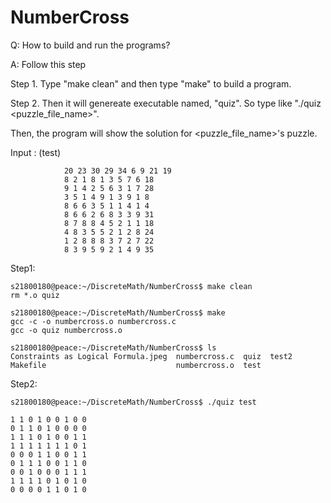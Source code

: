 # NumberCross
Q: How to build and run the programs?

A: Follow this step

Step 1. Type "make clean" and then type "make" to build a program.

Step 2. Then it will genereate executable named, "quiz". So type like "./quiz <puzzle_file_name>".

Then, the program will show the solution for <puzzle_file_name>'s puzzle.

Input : (test)

                20 23 30 29 34 6 9 21 19
                8 2 1 8 1 3 5 7 6 18
                9 1 4 2 5 6 3 1 7 28
                3 5 1 4 9 1 3 9 1 8
                8 6 6 3 5 1 1 4 1 4
                8 6 6 2 6 8 3 3 9 31
                8 7 8 8 4 5 2 1 1 18
                4 8 3 5 5 2 1 2 8 24
                1 2 8 8 8 3 7 2 7 22
                8 3 9 5 9 2 1 4 9 35

Step1:

    s21800180@peace:~/DiscreteMath/NumberCross$ make clean
    rm *.o quiz

    s21800180@peace:~/DiscreteMath/NumberCross$ make
    gcc -c -o numbercross.o numbercross.c
    gcc -o quiz numbercross.o

    s21800180@peace:~/DiscreteMath/NumberCross$ ls
    Constraints as Logical Formula.jpeg  numbercross.c  quiz  test2
    Makefile                             numbercross.o  test


Step2:

    s21800180@peace:~/DiscreteMath/NumberCross$ ./quiz test

    1 1 0 1 0 0 1 0 0 
    0 1 1 0 1 0 0 0 0 
    1 1 1 0 1 0 0 1 1 
    1 1 1 1 1 1 1 0 1 
    0 0 0 1 1 0 0 1 1 
    0 1 1 1 0 0 1 1 0 
    0 0 1 0 0 0 1 1 1 
    1 1 1 1 0 1 0 1 0 
    0 0 0 0 1 1 0 1 0 
